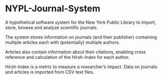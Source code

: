 # NYPL-Journal-System
A hypothetical software system for the New York Public Library to import, store, browse and analyze scientific journals.

The system stores information on journals (and their publisher) containing multiple articles each with (potentially) multiple authors.

Articles also contain information about their citations, enabling cross reference and calculation of the _Hirsh-Index_ for each author.

Hirsh-Index is a metric to measure a researcher’s impact. Data on journals and articles is imported from CSV text files. 
